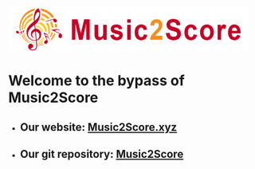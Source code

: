 <p> <a href="https://raw.githubusercontent.com/music2score/music2score/main/pages/images/navbar_logo.png" > 
<img  src="https://raw.githubusercontent.com/music2score/music2score/main/pages/images/navbar_logo.png"  alt="Logo"  width="auto"  height="90" style="text-align: center;"> </a> </p>

# Welcome to the bypass of Music2Score

- ## Our website: [Music2Score.xyz](https://music2score.xyz)

- ## Our git repository: [Music2Score](https://github.com/music2score/music2score)